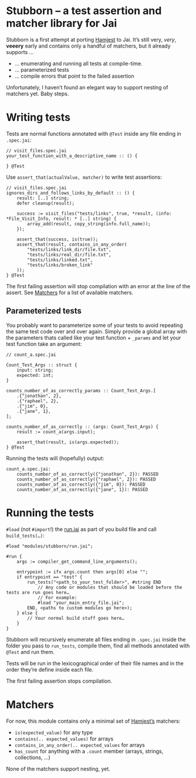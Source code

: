 # Stubborn – a test assertion and matcher library for Jai

Stubborn is a first attempt at porting [Hamjest](https://github.com/rluba/hamjest) to Jai.
It’s still very, *very*, **veeery** early and contains only a handful of matchers, but it already supports …

* … enumerating and running all tests at compile-time.
* … parameterized tests
* … compile errors that point to the failed assertion

Unfortunately, I haven’t found an elegant way to support nesting of matchers yet. Baby steps.

# Writing tests

Tests are normal functions annotated with `@Test` inside any file ending in `.spec.jai`:

```Jai
// visit_files.spec.jai
your_test_function_with_a_descriptive_name :: () {

} @Test
```

Use `assert_that(actualValue, matcher)` to write test assertions:

```Jai
// visit_files.spec.jai
ignores_dirs_and_follows_links_by_default :: () {
	result: [..] string;
	defer cleanup(result);

	success := visit_files("tests/links", true, *result, (info: *File_Visit_Info, result: * [..] string) {
		array_add(result, copy_string(info.full_name));
	});

	assert_that(success, is(true));
	assert_that(result, contains_in_any_order(
		"tests/links/link_dir/file.txt",
		"tests/links/real_dir/file.txt",
		"tests/links/linked.txt",
		"tests/links/broken_link"
	));
} @Test
```

The first failing assertion will stop compilation with an error at the line of the assert.
See [Matchers](#Matchers) for a list of available matchers.

## Parameterized tests

You probably want to parameterize some of your tests to avoid repeating the same test code over and over again.
Simply provide a global array with the parameters thats called like your test function + `_params` and let your test function take an argument:

```Jai
// count_a.spec.jai

Count_Test_Args :: struct {
	input: string;
	expected: int;
}

counts_number_of_as_correctly_params :: Count_Test_Args.[
	.{"jonathan", 2},
	.{"raphael", 2},
	.{"jim", 0},
	.{"jane", 1},
];

counts_number_of_as_correctly :: (args: Count_Test_Args) {
	result := count_a(args.input);

	assert_that(result, is(args.expected));
} @Test
```

Running the tests will (hopefully) output:

```
count_a.spec.jai:
	counts_number_of_as_correctly({"jonathan", 2}): PASSED
	counts_number_of_as_correctly({"raphael", 2}): PASSED
	counts_number_of_as_correctly({"jim", 0}): PASSED
	counts_number_of_as_correctly({"jane", 1}): PASSED
```

# Running the tests

`#load` (not `#import`!) the [run.jai](./run.jai) as part of you build file and call `build_tests(…)`:

```Jai
#load "modules/stubborn/run.jai";

#run {
	args := compiler_get_command_line_arguments();

	entrypoint := ifx args.count then args[0] else "";
	if entrypoint == "test" {
		run_tests("<path_to_your_test_folder>", #string END
			// Any code or modules that should be loaded before the tests are run goes here…
			// For example:
			#load "your_main_entry_file.jai";
		END, <paths to custom modules go here>);
	} else {
		// Your normal build stuff goes here…
	}
}
```

Stubborn will recursively enumerate all files ending in `.spec.jai` inside the folder you pass to `run_tests`, compile them, find all methods annotated with `@Test` and run them.

Tests will be run in the lexicographical order of their file names and in the order they’re define inside each file.

The first failing assertion stops compilation.

# Matchers

For now, this module contains only a minimal set of [Hamjest’s](https://github.com/rluba/hamjest) matchers:

* `is(expected_value)` for any type
* `contains(.. expected_values)` for arrays
* `contains_in_any_order(.. expected_values` for arrays
* `has_count` for anything with a `.count` member (arrays, strings, collections, …)

None of the matchers support nesting, yet.

